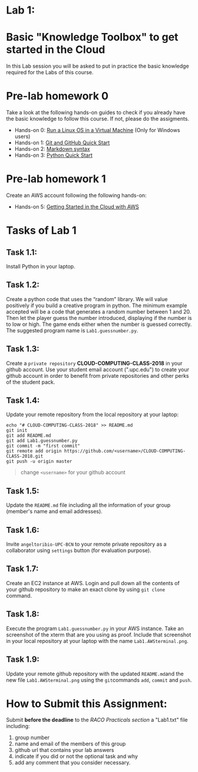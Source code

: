 # Lab 1: 
# Basic "Knowledge Toolbox" to get started in the Cloud
In this Lab session you will be asked to put in practice the basic knowledge required for the Labs of this course.



#  Pre-lab homework 0 
Take a look at the following hands-on guides to check if you already have the basic knowledge to follow this course. If not, please do the assigments. 
* Hands-on 0: [Run a Linux OS in a Virtual Machine](https://github.com/angeltoribio-UPC-BCN/Quick-Start/blob/master/LinuxOS-VirtualMachine.md) (Only for Windows users)
* Hands-on 1: [Git and GitHub Quick Start](https://github.com/angeltoribio-UPC-BCN/Quick-Start/blob/master/Git-Github-Quick-Start.md)
* Hands-on 2: [Markdown syntax](https://github.com/angeltoribio-UPC-BCN/Quick-Start/blob/master/Quick-Start-Markdown.md)
* Hands-on 3: [Python Quick Start](https://github.com/angeltoribio-UPC-BCN/Quick-Start/blob/master/Python-Quick-Start.md) 

#  Pre-lab homework 1
Create an AWS account following the following hands-on:
* Hands-on 5: [Getting Started in the Cloud with AWS](https://github.com/angeltoribio-UPC-BCN/Quick-Start/blob/master/Quick-Start-AWS.md)

#  Tasks of Lab 1 
## Task 1.1: 
Install Python in your laptop.
## Task 1.2: 
Create a python code that uses the “random” library. We will value positively if you build a creative program in python. The minimum example accepted will be a code that generates a random number between 1 and 20. Then let the player guess the number introduced, displaying if the number is to low or high. The game ends either when the number is guessed correctly. The suggested program name is `Lab1.guessnumber.py`. 
## Task 1.3:  
Create a `private repository` **CLOUD-COMPUTING-CLASS-2018** in your github account. Use your student email account (".upc.edu") to create your github account in order to benefit from private repositories and other perks of the student pack.
## Task 1.4:  
Update your remote repository from the local repository at your laptop:
```
echo "# CLOUD-COMPUTING-CLASS-2018" >> README.md
git init
git add README.md
git add Lab1.guessnumber.py
git commit -m "first commit"
git remote add origin https://github.com/<username>/CLOUD-COMPUTING-CLASS-2018.git
git push -u origin master
```
> change `<username>` for your github account

## Task 1.5:  
Update the `README.md` file including all the information of your group (member's name and email addresses).
## Task 1.6:  
Invite `angeltoribio-UPC-BCN` to your remote private repository as a collaborator using `settings` button (for evaluation purpose).
## Task 1.7:  
Create an EC2 instance at AWS. Login and pull down all the contents of your github repository to make an exact clone by using `git clone` command. 
## Task 1.8:  
Execute the program `Lab1.guessnumber.py` in your AWS instance. Take an screenshot of the xterm that are you using as proof. 
Include that screenshot in your local repository at your laptop with the name `Lab1.AWSterminal.png`.
## Task 1.9:    
Update your remote github repository with the updated `README.md`and the new file `Lab1.AWSterminal.png` using the `git`commands `add`, `commit` and `push`.  

# How to Submit this Assignment:  
Submit **before the deadline** to the *RACO Practicals section* a "Lab1.txt" file including: 

1. group number
2. name and email of the members of this group
3. github url that contains your lab answers
4. indicate if you did or not the optional task and why 
5. add any comment that you consider necessary.

